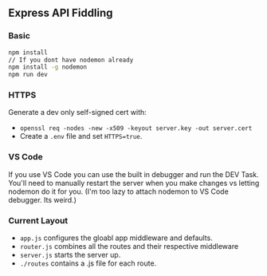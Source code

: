 ## Express API Fiddling

### Basic
```bash
npm install
// If you dont have nodemon already
npm install -g nodemon
npm run dev
```

### HTTPS
Generate a dev only self-signed cert with:
- `openssl req -nodes -new -x509 -keyout server.key -out server.cert`
- Create a `.env` file and set `HTTPS=true`.

### VS Code
If you use VS Code you can use the built in debugger and run the DEV Task. You'll need to manually restart the server when you make changes vs letting nodemon do it for you. (I'm too lazy to attach nodemon to VS Code debugger. Its weird.)


### Current Layout
- `app.js` configures the gloabl app middleware and defaults.
- `router.js` combines all the routes and their respective middleware
- `server.js` starts the server up.
- `./routes` contains a .js file for each route.